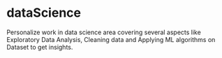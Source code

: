 # dataScience
Personalize work in data science area covering several aspects like Exploratory Data Analysis, Cleaning data and Applying ML algorithms on Dataset to get insights.
